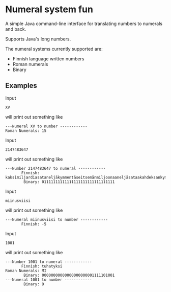 # Numeral system fun

A simple Java command-line interface for translating numbers to numerals and back.

Supports Java's long numbers.

The numeral systems currently supported are:

- Finnish language written numbers
- Roman numerals
- Binary

## Examples
Input
```
XV
```
will print out something like

```
---Numeral XV to number ------------
Roman Numerals: 15
```

Input
```
2147483647
```
will print out something like

```
---Number 2147483647 to numeral ------------
       Finnish: kaksimiljardiasataneljäkymmentäseitsemänmiljoonaaneljäsataakahdeksankymmentäkolmetuhattakuusisataaneljäkymmentäseitsemän
        Binary: 01111111111111111111111111111111
```

Input
```
miinusviisi
```
will print out something like

```
---Numeral miinusviisi to number ------------
       Finnish: -5
```
Input
```
1001
```
will print out something like

```
---Number 1001 to numeral ------------
       Finnish: tuhatyksi
Roman Numerals: MI
        Binary: 00000000000000000000001111101001
---Numeral 1001 to number ------------
        Binary: 9
```
